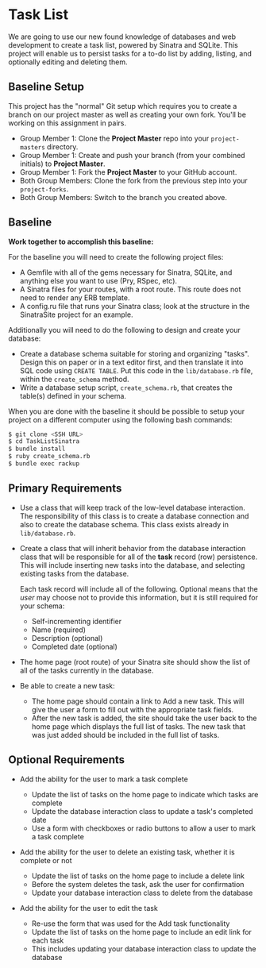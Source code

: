 # Task List
We are going to use our new found knowledge of databases and web development to create a task list, powered by Sinatra and SQLite. This project will enable us to persist tasks for a to-do list by adding, listing, and optionally editing and deleting them.

## Baseline Setup
This project has the "normal" Git setup which requires you to create a branch on our project master as well as creating your own fork.
You'll be working on this assignment in pairs.  
- Group Member 1: Clone the **Project Master** repo into your `project-masters` directory.  
- Group Member 1: Create and push your branch (from your combined initials) to **Project Master**.  
- Group Member 1: Fork the **Project Master** to your GitHub account.  
- Both Group Members: Clone the fork from the previous step into your `project-forks`.  
- Both Group Members: Switch to the branch you created above.  

## Baseline
**Work together to accomplish this baseline:**

For the baseline you will need to create the following project files:
- A Gemfile with all of the gems necessary for Sinatra, SQLite, and anything else you want to use (Pry, RSpec, etc).
- A Sinatra files for your routes, with a root route. This route does not need to render any ERB template.
- A config.ru file that runs your Sinatra class; look at the structure in the SinatraSite project for an example.

Additionally you will need to do the following to design and create your database:
- Create a database schema suitable for storing and organizing "tasks". Design this on paper or in a text editor first, and then translate it into SQL code using `CREATE TABLE`. Put this code in the `lib/database.rb` file, within the `create_schema` method.
- Write a database setup script, `create_schema.rb`, that creates the table(s) defined in your schema.

When you are done with the baseline it should be possible to setup your project on a different computer using the following bash commands:
```bash
$ git clone <SSH URL>
$ cd TaskListSinatra
$ bundle install
$ ruby create_schema.rb
$ bundle exec rackup
```

## Primary Requirements
- Use a class that will keep track of the low-level database interaction. The responsibility of this class is to create a database connection and also to create the database schema. This class exists already in `lib/database.rb`.

- Create a class that will inherit behavior from the database interaction class that will be responsible for all of the **task** record (row) persistence. This will include inserting new tasks into the database, and selecting existing tasks from the database.

  Each task record will include all of the following. Optional means that the _user_ may choose not to provide this information, but it is still required for your schema:
    - Self-incrementing identifier
    - Name (required)
    - Description (optional)
    - Completed date (optional)

- The home page (root route) of your Sinatra site should show the list of all of the tasks currently in the database.

- Be able to create a new task:
  - The home page should contain a link to Add a new task. This will give the user a form to fill out with the appropriate task fields.
  - After the new task is added, the site should take the user back to the home page which displays the full list of tasks. The new task that was just added should be included in the full list of tasks.

## Optional Requirements 
- Add the ability for the user to mark a task complete
  - Update the list of tasks on the home page to indicate which tasks are complete
  - Update the database interaction class to update a task's completed date
  - Use a form with checkboxes or radio buttons to allow a user to mark a task complete

- Add the ability for the user to delete an existing task, whether it is complete or not
  - Update the list of tasks on the home page to include a delete link
  - Before the system deletes the task, ask the user for confirmation
  - Update your database interaction class to delete from the database

- Add the ability for the user to edit the task
  - Re-use the form that was used for the Add task functionality
  - Update the list of tasks on the home page to include an edit link for each task
  - This includes updating your database interaction class to update the database
